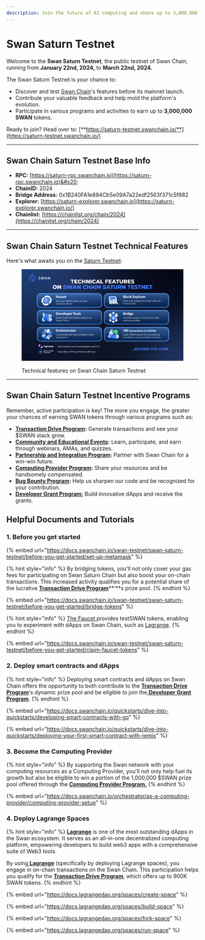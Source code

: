```yaml
---
description: Join the future of AI computing and share up to 3,000,000 SWAN tokens.
---
```


# Swan Saturn Testnet

Welcome to the **Swan Saturn Testnet**, the public testnet of Swan Chain, running from **January 22nd, 2024,** to **March 22nd, 2024.**

The Swan Saturn Testnet is your chance to:

* Discover and test [Swan Chain](https://swanchain.io/)'s features before its mainnet launch.&#x20;
* Contribute your valuable feedback and help mold the platform's evolution.
* Participate in various programs and activities to earn up to **3,000,000 SWAN** tokens.

Ready to join? Head over to: [**https://saturn-testnet.swanchain.io/**](https://saturn-testnet.swanchain.io/)

***

## Swan Chain Saturn Testnet Base Info

* **RPC:** [https://saturn-rpc.swanchain.io](https://saturn-rpc.swanchain.io)&#x20;
* **ChainID:** 2024
* **Bridge Address:** 0x1B240FA1e884Cb5e09A7a22edf2563f371c5f882
* **Explorer:** [https://saturn-explorer.swanchain.io](https://saturn-explorer.swanchain.io/)
* **Chainlist:** [https://chainlist.org/chain/2024](https://chainlist.org/chain/2024)

***

## Swan Chain Saturn Testnet Technical Features

Here's what awaits you on the [Saturn Testnet](https://saturn-testnet.swanchain.io/):

<figure><img src="../../.gitbook/assets/MicrosoftTeams-image (3) (1).png" alt=""><figcaption><p> Technical features on Swan Chain Saturn Testnet</p></figcaption></figure>

***

## Swan Chain Saturn Testnet Incentive Programs

Remember, active participation is key! The more you engage, the greater your chances of earning SWAN tokens through various programs such as:

* [**Transaction Drive Program**](https://docs.swanchain.io/swan-testnet/swan-saturn-testnet/transaction-drive-program)**:** Generate transactions and see your $SWAN stack grow.
* [**Community and Educational Events**](https://docs.swanchain.io/swan-testnet/swan-saturn-testnet/community-and-educational-events)**:** Learn, participate, and earn through webinars, AMAs, and quizzes.
* [**Partnership and Integration Program**](https://docs.swanchain.io/swan-testnet/swan-saturn-testnet/partnership-and-integration-program)**:** Partner with Swan Chain for a win-win future.
* [**Computing Provider Program**](https://docs.swanchain.io/swan-testnet/swan-saturn-testnet/computing-provider-program)**:** Share your resources and be handsomely compensated.
* [**Bug Bounty Program**](https://docs.swanchain.io/swan-testnet/swan-saturn-testnet/bug-bounty-program)**:** Help us sharpen our code and be recognized for your contribution.
* [**Developer Grant Program:**](https://docs.swanchain.io/swan-testnet/swan-saturn-testnet/developer-grant-program) Build innovative dApps and receive the grants.

## Helpful Documents and Tutorials

### 1. Before you get started

{% embed url="https://docs.swanchain.io/swan-testnet/swan-saturn-testnet/before-you-get-started/set-up-metamask" %}

{% hint style="info" %}
By bridging tokens, you'll not only cover your gas fees for participating on Swan Saturn Chain but also boost your on-chain transactions. This increased activity qualifies you for a potential share of the lucrative [**Transaction Drive Program**](https://docs.swanchain.io/swan-testnet/swan-saturn-testnet/transaction-drive-program)**'**s prize pool.
{% endhint %}

{% embed url="https://docs.swanchain.io/swan-testnet/swan-saturn-testnet/before-you-get-started/bridge-tokens" %}

{% hint style="info" %}
[The Faucet ](https://discord.com/channels/867879887871672331/1174304906031661076)provides testSWAN tokens, enabling you to experiment with dApps on Swan Chain, such as [Lagrange](https://lagrangedao.org/spaces).
{% endhint %}

{% embed url="https://docs.swanchain.io/swan-testnet/swan-saturn-testnet/before-you-get-started/claim-faucet-tokens" %}

### 2. Deploy smart contracts and dApps

{% hint style="info" %}
Deploying smart contracts and dApps on Swan Chain offers the opportunity to both contribute to the [**Transaction Drive Program**](https://docs.swanchain.io/swan-testnet/swan-saturn-testnet/transaction-drive-program)'s dynamic prize pool and be eligible to join the[ **Developer Grant Program**](https://docs.swanchain.io/swan-testnet/swan-saturn-testnet/developer-grant-program).
{% endhint %}

{% embed url="https://docs.swanchain.io/quickstarts/dive-into-quickstarts/developing-smart-contracts-with-go" %}

{% embed url="https://docs.swanchain.io/quickstarts/dive-into-quickstarts/deploying-your-first-smart-contract-with-remix" %}

### 3. Become the Computing Provider

{% hint style="info" %}
By supporting the Swan network with your computing resources as a Computing Provider, you'll not only help fuel its growth but also be eligible to win a portion of the 1,000,000 $SWAN prize pool offered through the [**Computing Provider Program.**](https://docs.swanchain.io/swan-testnet/swan-saturn-testnet/computing-provider-program)
{% endhint %}

{% embed url="https://docs.swanchain.io/orchestrator/as-a-computing-provider/computing-provider-setup" %}

### 4. Deploy Lagrange Spaces

{% hint style="info" %}
[**Lagrange**](https://lagrangedao.org/spaces) is one of the most outstanding dApps in the Swan ecosystem. It serves as an all-in-one decentralized computing platform, empowering developers to build web3 apps with a comprehensive suite of Web3 tools.

By using[ **Lagrange**](https://lagrangedao.org/spaces) (specifically by deploying Lagrange spaces), you engage in on-chain transactions on the Swan Chain. This participation helps you qualify for the [**Transaction Drive Program**](https://docs.swanchain.io/swan-testnet/swan-saturn-testnet/transaction-drive-program), which offers up to 900K SWAN tokens.
{% endhint %}

{% embed url="https://docs.lagrangedao.org/spaces/create-space" %}

{% embed url="https://docs.lagrangedao.org/spaces/build-space" %}

{% embed url="https://docs.lagrangedao.org/spaces/fork-space" %}

{% embed url="https://docs.lagrangedao.org/spaces/run-space" %}
